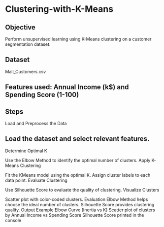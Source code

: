 # Clustering-with-K-Means

## Objective
Perform unsupervised learning using K-Means clustering on a customer segmentation dataset.

## Dataset
Mall_Customers.csv
## Features used: Annual Income (k$) and Spending Score (1-100)
## Steps
Load and Preprocess the Data

## Load the dataset and select relevant features.
Determine Optimal K

Use the Elbow Method to identify the optimal number of clusters.
Apply K-Means Clustering

Fit the KMeans model using the optimal K.
Assign cluster labels to each data point.
Evaluate Clustering

Use Silhouette Score to evaluate the quality of clustering.
Visualize Clusters

Scatter plot with color-coded clusters.
Evaluation
Elbow Method helps choose the ideal number of clusters.
Silhouette Score provides clustering quality.
Output Example
Elbow Curve (Inertia vs K)
Scatter plot of clusters by Annual Income vs Spending Score
Silhouette Score printed in the console
